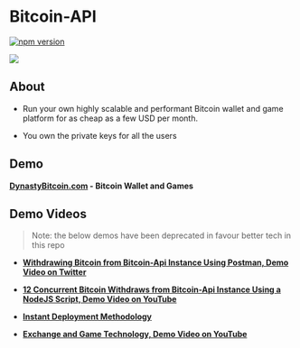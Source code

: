 # Bitcoin-API

[![npm version](https://badge.fury.io/js/bitcoin-api.svg)](https://badge.fury.io/js/bitcoin-api)

<a href="#">
    <img
        src="https://bitcoin-api.s3.amazonaws.com/images/visual_art/so-splush-bee-and-lamby-build-your-own-world-banner-25.png"
    />
</a>

<br>

## About

* Run your own highly scalable and performant Bitcoin wallet and game platform for as cheap as a few USD per month.

* You own the private keys for all the users


## Demo

**[DynastyBitcoin.com](https://dynastybitcoin.com) - Bitcoin Wallet and Games**


## Demo Videos

> Note: the below demos have been deprecated in favour better tech in this repo

* **[Withdrawing Bitcoin from Bitcoin-Api Instance Using Postman, Demo Video on Twitter](https://twitter.com/Bitcoin_Api_io/status/1294575054479654913/video/1)**

* **[12 Concurrent Bitcoin Withdraws from Bitcoin-Api Instance Using a NodeJS Script, Demo Video on YouTube](https://www.youtube.com/watch?v=eIwgwse94Sg)**

* **[Instant Deployment Methodology](https://youtu.be/ZZ4zdq4AJY8)**

* **[Exchange and Game Technology, Demo Video on YouTube](https://youtu.be/EMAwIrHM2Qc)**
